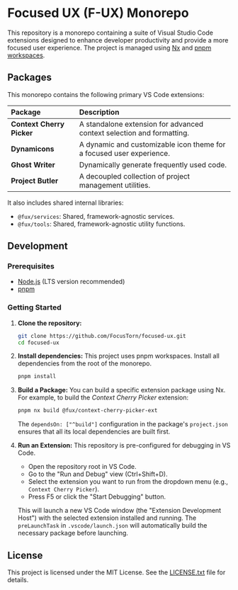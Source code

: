 # Focused UX (F-UX) Monorepo

This repository is a monorepo containing a suite of Visual Studio Code extensions designed to enhance developer productivity and provide a more focused user experience. The project is managed using [Nx](https://nx.dev) and [pnpm workspaces](https://pnpm.io/workspaces).

## Packages

This monorepo contains the following primary VS Code extensions:

| Package                   | Description                                                           |
| :------------------------ | :-------------------------------------------------------------------- |
| **Context Cherry Picker** | A standalone extension for advanced context selection and formatting. |
| **Dynamicons**            | A dynamic and customizable icon theme for a focused user experience.  |
| **Ghost Writer**          | Dynamically generate frequently used code.                            |
| **Project Butler**        | A decoupled collection of project management utilities.               |

It also includes shared internal libraries:

- `@fux/services`: Shared, framework-agnostic services.
- `@fux/tools`: Shared, framework-agnostic utility functions.

## Development

### Prerequisites

- [Node.js](https://nodejs.org/) (LTS version recommended)
- [pnpm](https://pnpm.io/installation)

### Getting Started

1.  **Clone the repository:**

    ```bash
    git clone https://github.com/FocusTorn/focused-ux.git
    cd focused-ux
    ```

2.  **Install dependencies:**
    This project uses pnpm workspaces. Install all dependencies from the root of the monorepo.

    ```bash
    pnpm install
    ```

3.  **Build a Package:**
    You can build a specific extension package using Nx. For example, to build the _Context Cherry Picker_ extension:

    ```bash
    pnpm nx build @fux/context-cherry-picker-ext
    ```

    The `dependsOn: ["^build"]` configuration in the package's `project.json` ensures that all its local dependencies are built first.

4.  **Run an Extension:**
    This repository is pre-configured for debugging in VS Code.
    - Open the repository root in VS Code.
    - Go to the "Run and Debug" view (Ctrl+Shift+D).
    - Select the extension you want to run from the dropdown menu (e.g., `Context Cherry Picker`).
    - Press F5 or click the "Start Debugging" button.

    This will launch a new VS Code window (the "Extension Development Host") with the selected extension installed and running. The `preLaunchTask` in `.vscode/launch.json` will automatically build the necessary package before launching.

## License

This project is licensed under the MIT License. See the [LICENSE.txt](LICENSE.txt) file for details.
